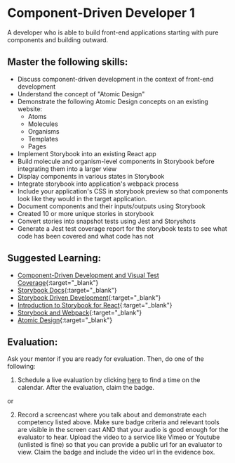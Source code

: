 # Component-Driven Developer 1

A developer who is able to build front-end applications starting with pure components and building outward.

## Master the following skills:

- Discuss component-driven development in the context of front-end development
- Understand the concept of "Atomic Design"
- Demonstrate the following Atomic Design concepts on an existing website:
  - Atoms
  - Molecules
  - Organisms
  - Templates
  - Pages
- Implement Storybook into an existing React app
- Build molecule and organism-level components in Storybook before integrating them into a larger view
- Display components in various states in Storybook
- Integrate storybook into application's webpack process
- Include your application's CSS in storybook preview so that components look like they would in the target application.
- Document components and their inputs/outputs using Storybook
- Created 10 or more unique stories in storybook
- Convert stories into snapshot tests using Jest and Storyshots
- Generate a Jest test coverage report for the storybook tests to see what code has been covered and what code has not

## Suggested Learning:

- [Component-Driven Development and Visual Test Coverage](https://www.youtube.com/watch?reload=9&v=UGnJ820L8-E){:target="\_blank"}
- [Storybook Docs](https://storybook.js.org/){:target="\_blank"}
- [Storybook Driven Development](https://medium.com/nulogy/storybook-driven-development-a3c517276c07){:target="\_blank"}
- [Introduction to Storybook for React](https://storybook.js.org/docs/react/get-started/introduction){:target="\_blank"}
- [Storybook and Webpack](https://storybook.js.org/docs/react/configure/webpack){:target="\_blank"}
- [Atomic Design](https://bradfrost.com/blog/post/atomic-web-design/){:target="\_blank"}

## Evaluation:

Ask your mentor if you are ready for evaluation. Then, do one of the following:

1. Schedule a live evaluation by clicking [here](https://api.logro.io/widget/appointment/codex-evals/full-stack) to find a time on the calendar. After the evaluation, claim the badge.

or

2. Record a screencast where you talk about and demonstrate each competency listed above. Make sure badge criteria and relevant tools are visible in the screen cast AND that your audio is good enough for the evaluator to hear. Upload the video to a service like Vimeo or Youtube (unlisted is fine) so that you can provide a public url for an evaluator to view. Claim the badge and include the video url in the evidence box.
